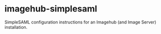 # imagehub-simplesaml
SimpleSAML configuration instructions for an Imagehub (and Image Server) installation.
